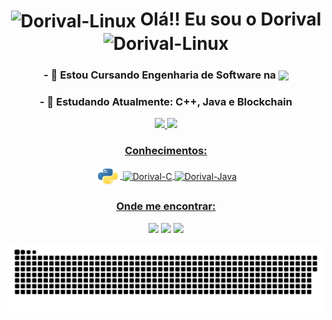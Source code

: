 <h1 align="center"><img align="center" alt="Dorival-Linux" height="50" width="60" src="https://cdn.jsdelivr.net/gh/devicons/devicon/icons/linux/linux-original.svg" /> Olá!! Eu sou o Dorival <img align="center" alt="Dorival-Linux" height="50" width="60" src="https://cdn.jsdelivr.net/gh/devicons/devicon/icons/linux/linux-original.svg" /></h1>

<h3 align="center">- 🔭 Estou Cursando Engenharia de Software na <a href="http://www.utfpr.edu.br/campus/doisvizinhos" target="_blank"><img align="center" src="https://img.shields.io/badge/-UTFPR--DV-black" target="_blank"></a></h3>
<h3 align="center">- 🌱 Estudando Atualmente: C++, Java e Blockchain</h3>

<div align="center">
  <a href="https://github.com/DorivalJunior23">
  <img height="171em" src="https://github-readme-stats.vercel.app/api?username=DorivalJunior23&show_icons=true&theme=highcontrast&include_all_commits=true&count_private=true">
  <img height="143em" src="https://github-readme-stats.vercel.app/api/top-langs/?username=DorivalJunior23&layout=compact&langs_count=7&theme=highcontrast"/>
</div>
  <h3 align="center">Conhecimentos:</h3>
<div style="display: inline_block">
 <p align="center"><a href="https://github.com/DorivalJunior23/Projetos-Python" target="_blank"><img align="center" alt="Dorival-Python" height="30" width="40" src="https://raw.githubusercontent.com/devicons/devicon/master/icons/python/python-original.svg">
  <a href="https://github.com/DorivalJunior23/Portf-lio" target="_blank"><img align="center" alt="Dorival-C" height="30" width="40" src="https://img.icons8.com/color/50/000000/c-plus-plus-logo.png"/>
   <a href="https://github.com/DorivalJunior23/Projetos-Java" target="_blank"><img align="center" alt="Dorival-Java" height="50" width="60" src="https://cdn.jsdelivr.net/gh/devicons/devicon/icons/java/java-original-wordmark.svg"/>
  
</div>
  <h3 align="center">Onde me encontrar:</h3>
  <p align="center"><a href="https://www.linkedin.com/in/dorival-junior-174228220" target="_blank"><img src="https://img.shields.io/badge/-LinkedIn-%230077B5?style=for-the-badge&logo=linkedin&logoColor=white" target="_blank"></a>  
  <a href="https://instagram.com/dorival_jr_we" target="_blank"><img src="https://img.shields.io/badge/-Instagram-%23E4405F?style=for-the-badge&logo=instagram&logoColor=white" target="_blank"></a>
  <a href = "mailto:dorivaljunior23@outlook.com"><img src="https://img.shields.io/badge/Microsoft_Outlook-0078D4?style=for-the-badge&logo=microsoft-outlook&logoColor=white" target="_blank"></a>
    
![Snake animation](https://github.com/DorivalJunior23/DorivalJunior23/blob/output/github-contribution-grid-snake.svg)
 
</div>
